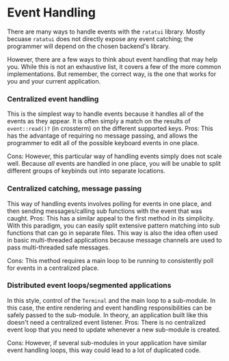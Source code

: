 # Event Handling

There are many ways to handle events with the `ratatui` library. Mostly becuase
`ratatui` does not directly expose any event catching; the programmer will
depend on the chosen backend's library.

However, there are a few ways to think about event handling that may help you.
While this is not an exhaustive list, it covers a few of the more common
implementations. But remember, the correct way, is the one that works for you
and your current application.

### Centralized event handling

This is the simplest way to handle events because it handles all of the events
as they appear. It is often simply a match on the results of `event::read()?`
(in crossterm) on the different supported keys. Pros: This has the advantage of
requiring no message passing, and allows the programmer to edit all of the
possible keyboard events in one place.

Cons: However, this particular way of handling events simply does not scale
well. Because _all_ events are handled in one place, you will be unable to split
different groups of keybinds out into separate locations.

### Centralized catching, message passing

This way of handling events involves polling for events in one place, and then
sending messages/calling sub functions with the event that was caught. Pros:
This has a similar appeal to the first method in its simplicity. With this
paradigm, you can easily split extensive pattern matching into sub functions
that can go in separate files. This way is also the idea often used in basic
multi-threaded applications because message channels are used to pass
multi-threaded safe messages.

Cons: This method requires a main loop to be running to consistently poll for
events in a centralized place.

### Distributed event loops/segmented applications

In this style, control of the `Terminal` and the main loop to a sub-module. In
this case, the entire rendering and event handling responsibilities can be
safely passed to the sub-module. In theory, an application built like this
doesn't need a centralized event listener. Pros: There is no centralized event
loop that you need to update whenever a new sub-module is created.

Cons: However, if several sub-modules in your application have similar event
handling loops, this way could lead to a lot of duplicated code.

